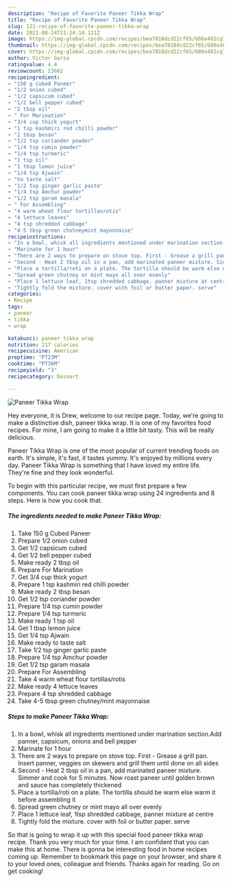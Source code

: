 ```yaml
---
description: "Recipe of Favorite Paneer Tikka Wrap"
title: "Recipe of Favorite Paneer Tikka Wrap"
slug: 121-recipe-of-favorite-paneer-tikka-wrap
date: 2021-08-24T21:24:14.121Z
image: https://img-global.cpcdn.com/recipes/bea7818dcd22cf65/680x482cq70/paneer-tikka-wrap-recipe-main-photo.jpg
thumbnail: https://img-global.cpcdn.com/recipes/bea7818dcd22cf65/680x482cq70/paneer-tikka-wrap-recipe-main-photo.jpg
cover: https://img-global.cpcdn.com/recipes/bea7818dcd22cf65/680x482cq70/paneer-tikka-wrap-recipe-main-photo.jpg
author: Victor Garza
ratingvalue: 4.4
reviewcount: 23662
recipeingredient:
- "150 g Cubed Paneer"
- "1/2 onion cubed"
- "1/2 capsicum cubed"
- "1/2 bell pepper cubed"
- "2 tbsp oil"
- " For Marination"
- "3/4 cup thick yogurt"
- "1 tsp kashmiri red chilli powder"
- "2 tbsp besan"
- "1/2 tsp coriander powder"
- "1/4 tsp cumin powder"
- "1/4 tsp turmeric"
- "1 tsp oil"
- "1 tbsp lemon juice"
- "1/4 tsp Ajwain"
- "to taste salt"
- "1/2 tsp ginger garlic paste"
- "1/4 tsp Amchur powder"
- "1/2 tsp garam masala"
- " For Assembling"
- "4 warm wheat flour tortillasrotis"
- "4 lettuce leaves"
- "4 tsp shredded cabbage"
- "4-5 tbsp green chutneymint mayonnaise"
recipeinstructions:
- "In a bowl, whisk all ingredients mentioned under marination section.Add panner, capsicum, onions and bell pepper"
- "Marinate for 1 hour"
- "There are 2 ways to prepare on stove top. First - Grease a grill pan. Insert panner, veggies on skewers and grill them until done on all sides"
- "Second - Heat 2 tbsp oil in a pan, add marinated paneer mixture. Simmer and cook for 5 minutes. Now roast paneer until golden brown and sauce has completely thickened"
- "Place a tortilla/roti on a plate. The tortilla should be warm else warm it before assembling it"
- "Spread green chutney or mint mayo all over evenly"
- "Place 1 lettuce leaf, 1tsp shredded cabbage, panner mixture at centre"
- "Tightly fold the mixture. cover with foil or butter paper. serve"
categories:
- Recipe
tags:
- paneer
- tikka
- wrap

katakunci: paneer tikka wrap 
nutrition: 217 calories
recipecuisine: American
preptime: "PT23M"
cooktime: "PT36M"
recipeyield: "3"
recipecategory: Dessert

---
```



![Paneer Tikka Wrap](https://img-global.cpcdn.com/recipes/bea7818dcd22cf65/680x482cq70/paneer-tikka-wrap-recipe-main-photo.jpg)

Hey everyone, it is Drew, welcome to our recipe page. Today, we're going to make a distinctive dish, paneer tikka wrap. It is one of my favorites food recipes. For mine, I am going to make it a little bit tasty. This will be really delicious.

Paneer Tikka Wrap is one of the most popular of current trending foods on earth. It's simple, it's fast, it tastes yummy. It's enjoyed by millions every day. Paneer Tikka Wrap is something that I have loved my entire life. They're fine and they look wonderful.




To begin with this particular recipe, we must first prepare a few components. You can cook paneer tikka wrap using 24 ingredients and 8 steps. Here is how you cook that.

<!--inarticleads1-->

##### The ingredients needed to make Paneer Tikka Wrap:

1. Take 150 g Cubed Paneer
1. Prepare 1/2 onion cubed
1. Get 1/2 capsicum cubed
1. Get 1/2 bell pepper cubed
1. Make ready 2 tbsp oil
1. Prepare  For Marination
1. Get 3/4 cup thick yogurt
1. Prepare 1 tsp kashmiri red chilli powder
1. Make ready 2 tbsp besan
1. Get 1/2 tsp coriander powder
1. Prepare 1/4 tsp cumin powder
1. Prepare 1/4 tsp turmeric
1. Make ready 1 tsp oil
1. Get 1 tbsp lemon juice
1. Get 1/4 tsp Ajwain
1. Make ready to taste salt
1. Take 1/2 tsp ginger garlic paste
1. Prepare 1/4 tsp Amchur powder
1. Get 1/2 tsp garam masala
1. Prepare  For Assembling
1. Take 4 warm wheat flour tortillas/rotis
1. Make ready 4 lettuce leaves
1. Prepare 4 tsp shredded cabbage
1. Take 4-5 tbsp green chutney/mint mayonnaise




<!--inarticleads2-->

##### Steps to make Paneer Tikka Wrap:

1. In a bowl, whisk all ingredients mentioned under marination section.Add panner, capsicum, onions and bell pepper
1. Marinate for 1 hour
1. There are 2 ways to prepare on stove top. First - Grease a grill pan. Insert panner, veggies on skewers and grill them until done on all sides
1. Second - Heat 2 tbsp oil in a pan, add marinated paneer mixture. Simmer and cook for 5 minutes. Now roast paneer until golden brown and sauce has completely thickened
1. Place a tortilla/roti on a plate. The tortilla should be warm else warm it before assembling it
1. Spread green chutney or mint mayo all over evenly
1. Place 1 lettuce leaf, 1tsp shredded cabbage, panner mixture at centre
1. Tightly fold the mixture. cover with foil or butter paper. serve




So that is going to wrap it up with this special food paneer tikka wrap recipe. Thank you very much for your time. I am confident that you can make this at home. There is gonna be interesting food in home recipes coming up. Remember to bookmark this page on your browser, and share it to your loved ones, colleague and friends. Thanks again for reading. Go on get cooking!
